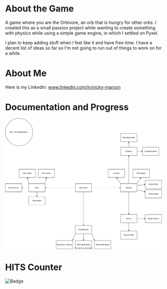 # About the Game
A game where you are the Orbivore, an orb that is hungry for other orbs. I created this as a small passion project while wanting to create something with physics while using a simple game engine, in which I settled on Pyxel.  
  
I plan to keep adding stuff when I feel like it and have free time. I have a decent list of ideas so far so I'm not going to run out of things to work on for a while.

# About Me
Here is my LinkedIn: www.linkedin.com/in/nicky-marson

# Documentation and Progress
![](notes_and_documentation/drawing_file.drawio.svg)

# HITS Counter
![Badge](https://hitscounter.dev/api/hit?url=https%3A%2F%2Fgithub.com%2FNickyMarson%2FOrbivore&label=Visitors&icon=github&color=%23198754)
